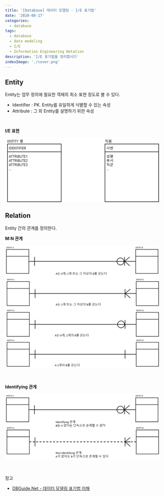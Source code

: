 ```yaml
---
title: '[Database] 데이터 모델링 - I/E 표기법'
date: '2020-08-17'
categories:
  - database
tags:
  - database
  - data modeling
  - I/E
  - Information Engineering Notation
description: 'I/E 표기법을 정리합시다'
indexImage: './cover.png'
---
```


## Entity

Entity는 업무 정의에 필요한 객체의 최소 표현 정도로 볼 수 있다.  

- Identifier : PK. Entity를 유일하게 식별할 수 있는 속성
- Attribute : 그 외 Entity를 설명하기 위한 속성

<br/>

**I/E 표현**

![entity](./entity.png)


## Relation

Entity 간의 관계를 정의한다.

**M:N 관계**

![ie_relation](./ie_relation.png)

<br/>

**Identifying 관계**

![ie_relation2](./ie_relation2.png)


<br/>

참고
- [DBGuide.Net - 데이터 모델링 표기법 이해](http://www.dbguide.net/db.db?cmd=view&boardUid=12845&boardConfigUid=9&boardIdx=31&boardStep=1)